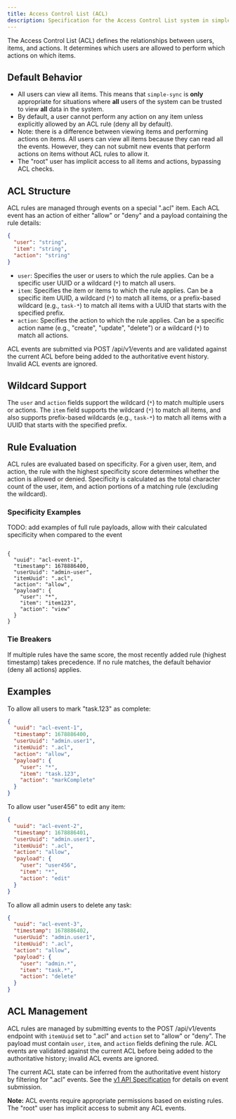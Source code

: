 ```yaml
---
title: Access Control List (ACL)
description: Specification for the Access Control List system in simple-sync
---
```


The Access Control List (ACL) defines the relationships between users, items, and actions. It determines which users are allowed to perform which actions on which items.

## Default Behavior

*   All users can view all items. This means that `simple-sync` is **only** appropriate for situations where **all** users of the system can be trusted to view **all** data in the system.
*   By default, a user cannot perform any action on any item unless explicitly allowed by an ACL rule (deny all by default).
   * Note: there is a difference between viewing items and performing actions on items. All users can view all items because they can read all the events. However, they can not submit new events that perform actions on items without ACL rules to allow it.
*   The "root" user has implicit access to all items and actions, bypassing ACL checks.

## ACL Structure

ACL rules are managed through events on a special ".acl" item. Each ACL event has an action of either "allow" or "deny" and a payload containing the rule details:

```json
{
  "user": "string",
  "item": "string",
  "action": "string"
}
```

*   `user`: Specifies the user or users to which the rule applies. Can be a specific user UUID or a wildcard (`*`) to match all users.
*   `item`: Specifies the item or items to which the rule applies. Can be a specific item UUID, a wildcard (`*`) to match all items, or a prefix-based wildcard (e.g., `task-*`) to match all items with a UUID that starts with the specified prefix.
*   `action`: Specifies the action to which the rule applies. Can be a specific action name (e.g., "create", "update", "delete") or a wildcard (`*`) to match all actions.

ACL events are submitted via POST /api/v1/events and are validated against the current ACL before being added to the authoritative event history. Invalid ACL events are ignored.

## Wildcard Support

The `user` and `action` fields support the wildcard (`*`) to match multiple users or actions. The `item` field supports the wildcard (`*`) to match all items, and also supports prefix-based wildcards (e.g., `task-*`) to match all items with a UUID that starts with the specified prefix.

## Rule Evaluation

ACL rules are evaluated based on specificity. For a given user, item, and action, the rule with the highest specificity score determines whether the action is allowed or denied. Specificity is calculated as the total character count of the user, item, and action portions of a matching rule (excluding the wildcard).

### Specificity Examples

TODO: add examples of full rule payloads, allow with their calculated specificity when compared to the event
```
  
{
  "uuid": "acl-event-1",
  "timestamp": 1678886400,
  "userUuid": "admin-user",
  "itemUuid": ".acl",
  "action": "allow",
  "payload": {
    "user": "*",
    "item": "item123",
    "action": "view"
  }
}

```
### Tie Breakers

If multiple rules have the same score, the most recently added rule (highest timestamp) takes precedence. If no rule matches, the default behavior (deny all actions) applies.

## Examples

To allow all users to mark "task.123" as complete:

```json
{
  "uuid": "acl-event-1",
  "timestamp": 1678886400,
  "userUuid": "admin.user1",
  "itemUuid": ".acl",
  "action": "allow",
  "payload": {
    "user": "*",
    "item": "task.123",
    "action": "markComplete"
  }
}
```

To allow user "user456" to edit any item:

```json
{
  "uuid": "acl-event-2",
  "timestamp": 1678886401,
  "userUuid": "admin.user1",
  "itemUuid": ".acl",
  "action": "allow",
  "payload": {
    "user": "user456",
    "item": "*",
    "action": "edit"
  }
}
```

To allow all admin users to delete any task:

```json
{
  "uuid": "acl-event-3",
  "timestamp": 1678886402,
  "userUuid": "admin.user1",
  "itemUuid": ".acl",
  "action": "allow",
  "payload": {
    "user": "admin.*",
    "item": "task.*",
    "action": "delete"
  }
}
```

## ACL Management

ACL rules are managed by submitting events to the POST /api/v1/events endpoint with `itemUuid` set to ".acl" and `action` set to "allow" or "deny". The payload must contain `user`, `item`, and `action` fields defining the rule. ACL events are validated against the current ACL before being added to the authoritative history; invalid ACL events are ignored.

The current ACL state can be inferred from the authoritative event history by filtering for ".acl" events. See the [v1 API Specification](/simple-sync/api/v1) for details on event submission.

**Note:** ACL events require appropriate permissions based on existing rules. The "root" user has implicit access to submit any ACL events.
